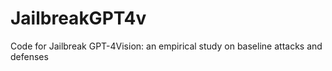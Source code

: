 # JailbreakGPT4v
Code for Jailbreak GPT-4Vision: an empirical study on baseline attacks and defenses
